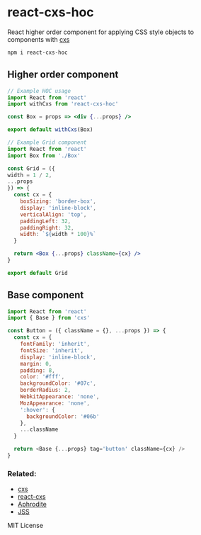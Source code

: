 
# react-cxs-hoc

React higher order component for applying CSS style objects to components with [cxs](https://github.com/jxnblk/cxs)

```sh
npm i react-cxs-hoc
```

## Higher order component

```jsx
// Example HOC usage
import React from 'react'
import withCxs from 'react-cxs-hoc'

const Box = props => <div {...props} />

export default withCxs(Box)
```

```jsx
// Example Grid component
import React from 'react'
import Box from './Box'

const Grid = ({
width = 1 / 2,
...props
}) => {
  const cx = {
    boxSizing: 'border-box',
    display: 'inline-block',
    verticalAlign: 'top',
    paddingLeft: 32,
    paddingRight: 32,
    width: `${width * 100}%`
  }

  return <Box {...props} className={cx} />
}

export default Grid
```

## Base component

```js
import React from 'react'
import { Base } from 'cxs'

const Button = ({ className = {}, ...props }) => {
  const cx = {
    fontFamily: 'inherit',
    fontSize: 'inherit',
    display: 'inline-block',
    margin: 0,
    padding: 8,
    color: '#fff',
    backgroundColor: '#07c',
    borderRadius: 2,
    WebkitAppearance: 'none',
    MozAppearance: 'none',
    ':hover': {
      backgroundColor: '#06b'
    },
    ...className
  }

  return <Base {...props} tag='button' className={cx} />
}
```

### Related:

- [cxs](https://github.com/jxnblk/cxs)
- [react-cxs](https://github.com/jxnblk/cxs/tree/master/packages/react-cxs)
- [Aphrodite](https://github.com/Khan/aphrodite)
- [JSS](https://github.com/cssinjs/jss)

MIT License
